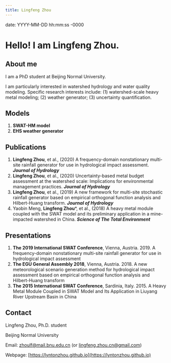 ```yaml
---
title: Lingfeng Zhou
---
```

date: YYYY-MM-DD hh:mm:ss -0000

# Hello! I am Lingfeng Zhou.

## About me

I am a PhD student at Beijing Normal University.

I am particularly interested in watershed hydrology and water quality modeling. Specific research interests include: (1) watershed-scale heavy metal modeling; (2) weather generator; (3) uncertainty quantification.

## Models

1. **SWAT-HM model**
2. **EHS weather generator**								

## Publications

1. **Lingfeng Zhou**, et al., (2020) A frequency-domain nonstationary multi-site rainfall generator for use in hydrological impact assessment. **_Journal of Hydrology_**
2. **Lingfeng Zhou**, et al., (2020) Uncertainty-based metal budget assessment at the watershed scale: Implications for environmental management practices. **_Journal of Hydrology_** 								
3. **Lingfeng Zhou**, et al., (2019) A new framework for multi-site stochastic rainfall generator based on empirical orthogonal function analysis and Hilbert-Huang transform. **_Journal of Hydrology_**
4. Yaobin Meng, **Lingfeng Zhou***, et al., (2018) A heavy metal module coupled with the SWAT model and its preliminary application in a mine-impacted watershed in China. **_Science of The Total Environment_** 

## Presentations

1. **The 2019 International SWAT Conference**, Vienna, Austria. 2019. A frequency-domain nonstationary multi-site rainfall generator for use in hydrological impact assessment
2. **The EGU General Assembly 2018**, Vienna, Austria. 2018. A new meteorological scenario generation method for hydrological impact assessment based on empirical orthogonal function analysis and Hilbert-Huang transform
3. **The 2015 International SWAT Conference**, Sardinia, Italy. 2015. A Heavy Metal Module Coupled in SWAT Model and Its Application in Liuyang River Upstream Basin in China

## Contact
Lingfeng Zhou, Ph.D. student

Beijing Normal University

Email: zhoulf@mail.bnu.edu.cn (or lingfeng.zhou.cn@gmail.com)

Webpage: [https://lyntonzhou.github.io](https://lyntonzhou.github.io)

